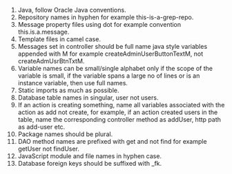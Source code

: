 1. Java, follow Oracle Java conventions.
2. Repository names in hyphen for example this-is-a-grep-repo.
3. Message property files using dot for example convention this.is.a.message.
4. Template files in camel case.
6. Messages set in controller should be full name java style variables appended with M for example
createAdminUserButtonTextM, not createAdmUsrBtnTxtM.
7. Variable names can be small/single alphabet only if the scope of the variable is small, if the variable spans a
large no of lines or is an instance variable, then use full names.
8. Static imports as much as possible.
9. Database table names in singular, user not users.
10. If an action is creating something, name all variables associated with the action as add not create, for example, if an action created users in the table, name the
corresponding controller method as addUser, http path as add-user etc.
11. Package names should be plural.
12. DAO method names are prefixed with get and not find for example getUser not findUser.
13. JavaScript module and file names in hyphen case.
14. Database foreign keys should be suffixed with _fk.